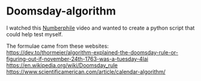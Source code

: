 # Doomsday-algorithm

I watched this [Numberphile](https://www.youtube.com/watch?v=z2x3SSBVGJU&ab_channel=Numberphile) video and wanted to create a python script that could help test myself. 

The formulae came from these websites:
https://dev.to/thormeier/algorithm-explained-the-doomsday-rule-or-figuring-out-if-november-24th-1763-was-a-tuesday-4lai
https://en.wikipedia.org/wiki/Doomsday_rule
https://www.scientificamerican.com/article/calendar-algorithm/
